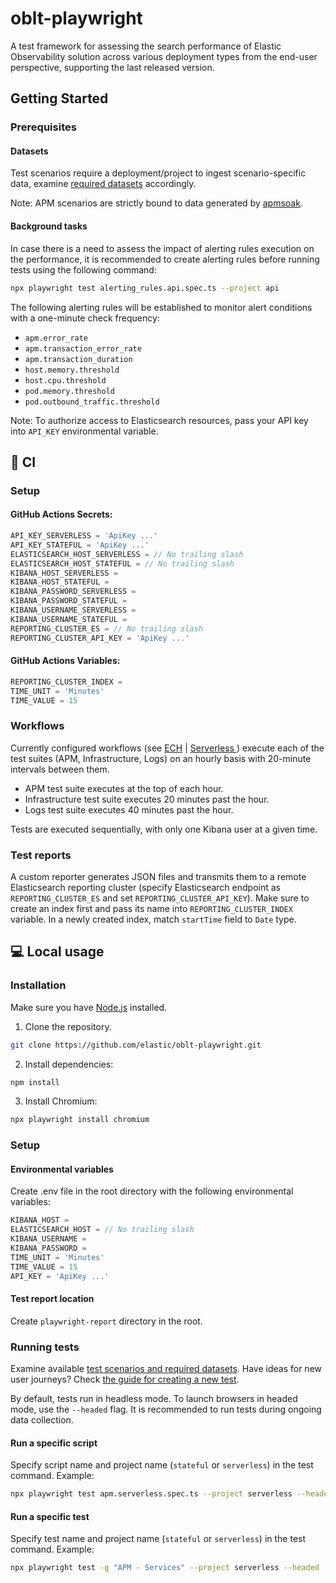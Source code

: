 # oblt-playwright

A test framework for assessing the search performance of Elastic Observability solution across various deployment types from the end-user perspective, supporting the last released version.

## Getting Started

### Prerequisites

#### Datasets

Test scenarios require a deployment/project to ingest scenario-specific data, examine [required datasets](https://github.com/elastic/oblt-playwright/blob/main/docs/data_mapping.md) accordingly.

Note: APM scenarios are strictly bound to data generated by [apmsoak](https://github.com/elastic/apm-perf/tree/main/cmd/apmsoak).

#### Background tasks

In case there is a need to assess the impact of alerting rules execution on the performance, it is recommended to create alerting rules before running tests using the following command: 

```bash
npx playwright test alerting_rules.api.spec.ts --project api
```

The following alerting rules will be established to monitor alert conditions with a one-minute check frequency:

- `apm.error_rate`
- `apm.transaction_error_rate`
- `apm.transaction_duration`
- `host.memory.threshold`
- `host.cpu.threshold`
- `pod.memory.threshold`
- `pod.outbound_traffic.threshold`

Note: To authorize access to Elasticsearch resources, pass your API key into `API_KEY` environmental variable.

## 🤖 CI

### Setup 

#### GitHub Actions Secrets:

```typescript
API_KEY_SERVERLESS = 'ApiKey ...'
API_KEY_STATEFUL = 'ApiKey ...'
ELASTICSEARCH_HOST_SERVERLESS = // No trailing slash
ELASTICSEARCH_HOST_STATEFUL = // No trailing slash
KIBANA_HOST_SERVERLESS = 
KIBANA_HOST_STATEFUL = 
KIBANA_PASSWORD_SERVERLESS = 
KIBANA_PASSWORD_STATEFUL = 
KIBANA_USERNAME_SERVERLESS = 
KIBANA_USERNAME_STATEFUL = 
REPORTING_CLUSTER_ES = // No trailing slash
REPORTING_CLUSTER_API_KEY = 'ApiKey ...'
```

#### GitHub Actions Variables:

```typescript
REPORTING_CLUSTER_INDEX = 
TIME_UNIT = 'Minutes'
TIME_VALUE = 15
```

### Workflows

Currently configured workflows (see [ECH](https://github.com/elastic/oblt-playwright/blob/main/.github/workflows/ech.yml) | [Serverless ](https://github.com/elastic/oblt-playwright/blob/main/.github/workflows/serverless.yml)) execute each of the test suites (APM, Infrastructure, Logs) on an hourly basis with 20-minute intervals between them.
- APM test suite executes at the top of each hour.
- Infrastructure test suite executes 20 minutes past the hour.
- Logs test suite executes 40 minutes past the hour.

Tests are executed sequentially, with only one Kibana user at a given time.

### Test reports

A custom reporter generates JSON files and transmits them to a remote Elasticsearch reporting cluster (specify Elasticsearch endpoint as `REPORTING_CLUSTER_ES` and set `REPORTING_CLUSTER_API_KEY`). Make sure to create an index first and pass its name into `REPORTING_CLUSTER_INDEX` variable. In a newly created index, match `startTime` field to `Date` type.

## 💻 Local usage

### Installation

Make sure you have [Node.js](https://nodejs.org/en/download) installed.

1. Clone the repository.
```bash
git clone https://github.com/elastic/oblt-playwright.git
```
2. Install dependencies:
```bash
npm install
```
3. Install Chromium:
```bash
npx playwright install chromium
```

### Setup 

#### Environmental variables

Create .env file in the root directory with the following environmental variables:

```typescript
KIBANA_HOST = 
ELASTICSEARCH_HOST = // No trailing slash
KIBANA_USERNAME = 
KIBANA_PASSWORD = 
TIME_UNIT = 'Minutes'
TIME_VALUE = 15
API_KEY = 'ApiKey ...'
```

#### Test report location

Create `playwright-report` directory in the root.

### Running tests

Examine available [test scenarios and required datasets](https://github.com/elastic/oblt-playwright/blob/main/docs/data_mapping.md).
Have ideas for new user journeys? Check [the guide for creating a new test](https://github.com/elastic/oblt-playwright/blob/main/docs/guidelines.md).

By default, tests run in headless mode. To launch browsers in headed mode, use the `--headed` flag.
It is recommended to run tests during ongoing data collection.


#### Run a specific script

Specify script name and project name (`stateful` or `serverless`) in the test command. Example:

```bash
npx playwright test apm.serverless.spec.ts --project serverless --headed
```

#### Run a specific test

Specify test name and project name (`stateful` or `serverless`) in the test command. Example:

```bash
npx playwright test -g "APM - Services" --project serverless --headed
```